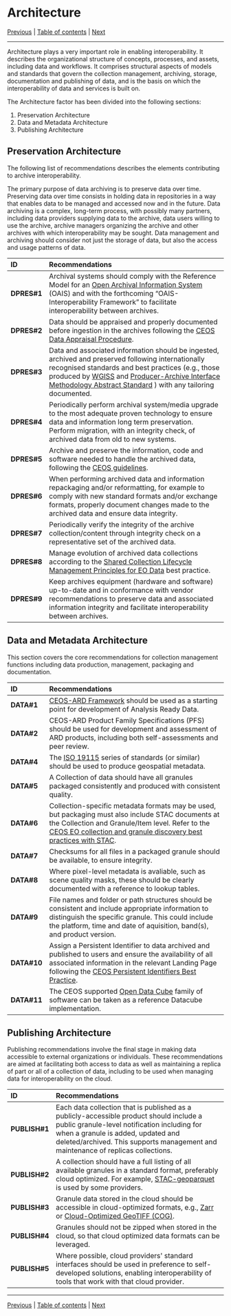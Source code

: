 # Architecture

[Previous](Vocabulary.md) | [Table of contents](README.md) | [Next](Interface.md)
***

Architecture plays a very important role in enabling interoperability. It describes the organizational structure of concepts, processes, and assets,
including data and workflows. It comprises structural aspects of models and standards that govern the collection management, archiving, storage,
documentation and publishing of data, and is the basis on which the interoperability of data and services is built on.

The Architecture factor has been divided into the following sections:

1) Preservation Architecture
2) Data and Metadata Architecture
3) Publishing Architecture

## Preservation Architecture

The following list of recommendations describes the elements contributing to archive interoperability.

The primary purpose of data archiving is to preserve data over time. Preserving data over time consists in holding data in repositories in a
way that enables data to be managed and accessed now and in the future. Data archiving is a complex, long-term process, with possibly
many partners, including data providers supplying data to the archive, data users willing to use the archive, archive managers organizing the
archive and other archives with which interoperability may be sought. Data management and archiving should consider not just the storage of data, but
also the access and usage patterns of data.

| **ID**      | **Recommendations**                                                                                                                                                                                                                                     |
| :---------- | :------------------------------------------------------------------------------------------------------------------------------------------------------------------------------------------------------------------------------------------------------ |
| **DPRES\#1** | Archival systems should comply with the Reference Model for an [Open Archival Information System](https://ccsds.org/wp-content/uploads/gravity_forms/5-448e85c647331d9cbaf66c096458bdd5/2025/01/650x0m3.pdf) (OAIS) and with the forthcoming “OAIS-Interoperability Framework” to facilitate interoperability between archives. |
| **DPRES\#2** | Data should be appraised and properly documented before ingestion in the archives following the [CEOS Data Appraisal Procedure](https://ceos.org/ourwork/workinggroups/wgiss/documents/). |
| **DPRES\#3** | Data and associated information should be ingested, archived and preserved following internationally recognised standards and best practices (e.g., those produced by [WGISS](https://ceos.org/ourwork/workinggroups/wgiss/documents/) and [Producer-Archive Interface Methodology Abstract Standard](https://public.ccsds.org/Pubs/651x0m1.pdf) ) with any tailoring documented. |
| **DPRES\#4** |  Periodically perform archival system/media upgrade to the most adequate proven technology to ensure data and information long term preservation. Perform migration, with an integrity check, of archived data from old to new systems.|
| **DPRES\#5** | Archive and preserve the information, code and software needed to handle the archived data, following the [CEOS guidelines](https://ceos.org/ourwork/workinggroups/wgiss/documents/).|
| **DPRES\#6** | When performing archived data and information repackaging and/or reformatting, for example to comply with new standard formats and/or exchange formats, properly document changes made to the archived data and ensure data integrity.  |
| **DPRES\#7** | Periodically verify the integrity of the archive collection/content through integrity check on a representative set of the archived data.|
| **DPRES\#8** | Manage evolution of archived data collections according to the [Shared Collection Lifecycle Management Principles for EO Data](https://ceos.org/ourwork/workinggroups/wgiss/documents/) best practice.  |
| **DPRES\#9** | Keep archives equipment (hardware and software) up-to-date and in conformance with vendor recommendations to preserve data and associated information integrity and facilitate interoperability between archives.|

## Data and Metadata Architecture

This section covers the core recommendations for collection management functions including data production, management, packaging and documentation.

| **ID**      | **Recommendations**                                                                                                                                                                                                                                     |
| :---------- | :------------------------------------------------------------------------------------------------------------------------------------------------------------------------------------------------------------------------------------------------------ |
| **DATA#1** | [CEOS-ARD Framework](https://ceos.org/ard) should be used as a starting point for development of Analysis Ready Data. |
| **DATA#2** | CEOS-ARD Product Family Specifications (PFS) should be used for development and assessment of ARD products, including both self-assessments and peer review. |
| **DATA#4** | The [ISO 19115](https://www.iso.org/standard/53798.html) series of standards (or similar) should be used to produce geospatial metadata. |
| **DATA#5** | A Collection of data should have all granules packaged consistently and produced with consistent quality. |
| **DATA#6** | Collection-specific metadata formats may be used, but packaging must also include STAC documents at the Collection and Granule/Item level. Refer to the [CEOS EO collection and granule discovery best practices with STAC](https://github.com/ceos-org/stac-collection-and-granule-discovery-best-practices). |
| **DATA#7** | Checksums for all files in a packaged granule should be available, to ensure integrity. |
| **DATA#8** | Where pixel-level metadata is avaliable, such as scene quality masks, these should be clearly documented with a reference to lookup tables. |
| **DATA#9** | File names and folder or path structures should be consistent and include appropriate information to distinguish the specific granule. This could include the platform, time and date of aquisition, band(s), and product version. |
| **DATA#10** | Assign a Persistent Identifier to data archived and published to users and ensure the availability of all associated information in the relevant Landing Page following the [CEOS Persistent Identifiers Best Practice](https://ceos.org/ourwork/workinggroups/wgiss/documents/). |
| **DATA#11** | The CEOS supported [Open Data Cube](https://opendatacube.org) family of software can be taken as a reference Datacube implementation. |

## Publishing Architecture

Publishing recommendations involve the final stage in making data accessible to external organizations or individuals. These recommendations are aimed at facilitating both access to data as well as maintaining a replica of part or all of a collection of data, including to be used when managing data for interoperability on the cloud.

| **ID**         | **Recommendations**                                                                                                                                                                                                                     |
| :------------- | :-------------------------------------------------------------------------------------------------------------------------------------------------------------------------------------------------------------------------------------- |
| **PUBLISH\#1** | Each data collection that is published as a publicly-accessible product should include a public granule-level notification including for when a granule is added, updated and deleted/archived. This supports management and maintenance of replicas collections. |
| **PUBLISH\#2** | A collection should have a full listing of all available granules in a standard format, preferably cloud optimized. For example, [STAC-geoparquet](https://stac-utils.github.io/stac-geoparquet/latest/) is used by some providers. |
| **PUBLISH\#3** | Granule data stored in the cloud should be accessible in cloud-optimized formats, e.g., [Zarr](https://zarr.dev/) or [Cloud-Optimized GeoTIFF (COG)](https://cogeo.org/).|
| **PUBLISH\#4** | Granules should not be zipped when stored in the cloud, so that cloud optimized data formats can be leveraged. |
| **PUBLISH\#5** | Where possible, cloud providers' standard interfaces should be used in preference to self-developed solutions, enabling interoperability of tools that work with that cloud provider. |

***
[Previous](Vocabulary.md) | [Table of contents](README.md) | [Next](Interface.md)
